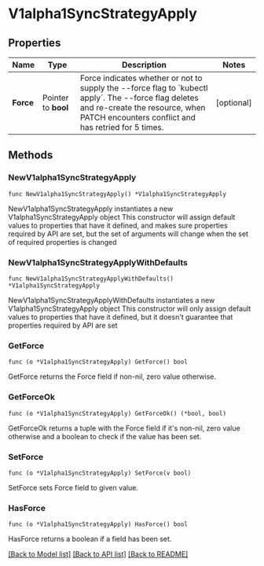 # V1alpha1SyncStrategyApply

## Properties

Name | Type | Description | Notes
------------ | ------------- | ------------- | -------------
**Force** | Pointer to **bool** | Force indicates whether or not to supply the --force flag to &#x60;kubectl apply&#x60;. The --force flag deletes and re-create the resource, when PATCH encounters conflict and has retried for 5 times. | [optional] 

## Methods

### NewV1alpha1SyncStrategyApply

`func NewV1alpha1SyncStrategyApply() *V1alpha1SyncStrategyApply`

NewV1alpha1SyncStrategyApply instantiates a new V1alpha1SyncStrategyApply object
This constructor will assign default values to properties that have it defined,
and makes sure properties required by API are set, but the set of arguments
will change when the set of required properties is changed

### NewV1alpha1SyncStrategyApplyWithDefaults

`func NewV1alpha1SyncStrategyApplyWithDefaults() *V1alpha1SyncStrategyApply`

NewV1alpha1SyncStrategyApplyWithDefaults instantiates a new V1alpha1SyncStrategyApply object
This constructor will only assign default values to properties that have it defined,
but it doesn't guarantee that properties required by API are set

### GetForce

`func (o *V1alpha1SyncStrategyApply) GetForce() bool`

GetForce returns the Force field if non-nil, zero value otherwise.

### GetForceOk

`func (o *V1alpha1SyncStrategyApply) GetForceOk() (*bool, bool)`

GetForceOk returns a tuple with the Force field if it's non-nil, zero value otherwise
and a boolean to check if the value has been set.

### SetForce

`func (o *V1alpha1SyncStrategyApply) SetForce(v bool)`

SetForce sets Force field to given value.

### HasForce

`func (o *V1alpha1SyncStrategyApply) HasForce() bool`

HasForce returns a boolean if a field has been set.


[[Back to Model list]](../README.md#documentation-for-models) [[Back to API list]](../README.md#documentation-for-api-endpoints) [[Back to README]](../README.md)


